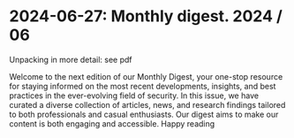 # 2024-06-27: Monthly digest. 2024 / 06

Unpacking in more detail: see pdf 

Welcome to the next edition of our Monthly  Digest, your one-stop resource for staying informed on the most recent developments, insights, and best practices in the ever-evolving field of security. In this issue, we have curated a diverse collection of articles, news, and research findings tailored to both professionals and casual enthusiasts. Our digest aims to make our content is both engaging and accessible.  Happy reading